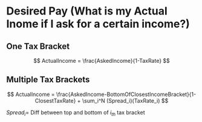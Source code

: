 # Desired Pay (What is my Actual Inome if I ask for a certain income?)

## One Tax Bracket

$$ ActualIncome = \frac{AskedIncome}{1-TaxRate} $$

## Multiple Tax Brackets

$$ ActualIncome = \frac{AskedIncome-BottomOfClosestIncomeBracket}{1-ClosestTaxRate} + \sum_i^N (Spread_i)(TaxRate_i) $$

$Spread_i  =$  Diff between top and bottom of $i_{th}$ tax bracket
